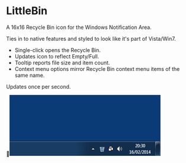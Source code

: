 LittleBin
=========

A 16x16 Recycle Bin icon for the Windows Notification Area.

Ties in to native features and styled to look like it's part of Vista/Win7.

* Single-click opens the Recycle Bin.
* Updates icon to reflect Empty/Full.
* Tooltip reports file size and item count.
* Context menu options mirror Recycle Bin context menu items of the same name.

Updates once per second.

![Screenshot](LittleBin.gif)
